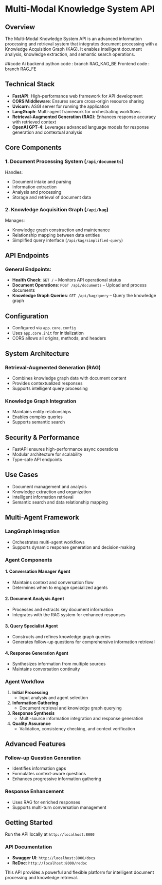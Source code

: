 # Multi-Modal Knowledge System API

## Overview
The Multi-Modal Knowledge System API is an advanced information processing and retrieval system that integrates document processing with a Knowledge Acquisition Graph (KAG). It enables intelligent document analysis, knowledge extraction, and semantic search operations.

##code 
Ai backend python code : branch RAG_KAG_BE
Frontend code : branch RAG_FE

## Technical Stack
- **FastAPI**: High-performance web framework for API development
- **CORS Middleware**: Ensures secure cross-origin resource sharing
- **Uvicorn**: ASGI server for running the application
- **LangGraph**: Multi-agent framework for orchestrating workflows
- **Retrieval-Augmented Generation (RAG)**: Enhances response accuracy with retrieved context
- **OpenAI GPT-4**: Leverages advanced language models for response generation and contextual analysis

## Core Components

### 1. Document Processing System (`/api/documents`)
Handles:
- Document intake and parsing
- Information extraction
- Analysis and processing
- Storage and retrieval of document data

### 2. Knowledge Acquisition Graph (`/api/kag`)
Manages:
- Knowledge graph construction and maintenance
- Relationship mapping between data entities
- Simplified query interface (`/api/kag/simplified-query`)

## API Endpoints

### General Endpoints:
- **Health Check**: `GET /` – Monitors API operational status
- **Document Operations**: `POST /api/documents` – Upload and process documents
- **Knowledge Graph Queries**: `GET /api/kag/query` – Query the knowledge graph

## Configuration
- Configured via `app.core.config`
- Uses `app.core.init` for initialization
- CORS allows all origins, methods, and headers

## System Architecture

### Retrieval-Augmented Generation (RAG)
- Combines knowledge graph data with document content
- Provides contextualized responses
- Supports intelligent query processing

### Knowledge Graph Integration
- Maintains entity relationships
- Enables complex queries
- Supports semantic search

## Security & Performance
- FastAPI ensures high-performance async operations
- Modular architecture for scalability
- Type-safe API endpoints

## Use Cases
- Document management and analysis
- Knowledge extraction and organization
- Intelligent information retrieval
- Semantic search and data relationship mapping

## Multi-Agent Framework

### LangGraph Integration
- Orchestrates multi-agent workflows
- Supports dynamic response generation and decision-making

### Agent Components
#### 1. **Conversation Manager Agent**
- Maintains context and conversation flow
- Determines when to engage specialized agents

#### 2. **Document Analysis Agent**
- Processes and extracts key document information
- Integrates with the RAG system for enhanced responses

#### 3. **Query Specialist Agent**
- Constructs and refines knowledge graph queries
- Generates follow-up questions for comprehensive information retrieval

#### 4. **Response Generation Agent**
- Synthesizes information from multiple sources
- Maintains conversation continuity

### Agent Workflow
1. **Initial Processing**
   - Input analysis and agent selection
2. **Information Gathering**
   - Document retrieval and knowledge graph querying
3. **Response Synthesis**
   - Multi-source information integration and response generation
4. **Quality Assurance**
   - Validation, consistency checking, and context verification

## Advanced Features
### Follow-up Question Generation
- Identifies information gaps
- Formulates context-aware questions
- Enhances progressive information gathering

### Response Enhancement
- Uses RAG for enriched responses
- Supports multi-turn conversation management

## Getting Started
Run the API locally at `http://localhost:8000`

### API Documentation
- **Swagger UI**: `http://localhost:8000/docs`
- **ReDoc**: `http://localhost:8000/redoc`

This API provides a powerful and flexible platform for intelligent document processing and knowledge retrieval.

